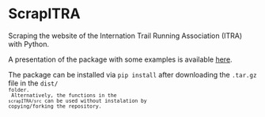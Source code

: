 # ScrapITRA

Scraping the website of the Internation Trail Running Association (ITRA) with Python.

A presentation of the package with some examples is available <a href=https://github.com/ricfog/ScrapITRA/blob/master/Presentation.pdf>here</a>.

The package can be installed via <code>pip install</code> after downloading the <code>.tar.gz</code> file in the <code>dist/<code> folder. <br/>
  Alternatively, the functions in the <code>scrapITRA/src</code> can be used without instalation by copying/forking the repository.
